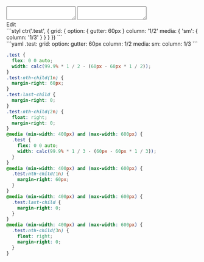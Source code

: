 <div data-size="790" class="code-cont" data-example="media">
    <div class="code">
        <div class="code-wrap">
            <textarea id="stylus"></textarea>
            <textarea id="css"></textarea>
            <div class="edit-code">
                <span>Edit</span>
            </div>
        </div>
    </div>
</div>


<div data-size="790" data-examples="stylus"></div>
```styl
ctr('.test', {
  grid: {
    option: {
      gutter: 60px
    }
    column: '1/2'
    media: {
      'sm': {
        column: '1/3'
      }
    }
  }
})
```

<div data-size="790" data-examples="yaml"></div>
```yaml
.test:
  grid:
    option:
      gutter: 60px
    column: 1/2
    media:
      sm:
        column: 1/3
```

```css
.test {
  flex: 0 0 auto;
  width: calc(99.9% * 1 / 2 - (60px - 60px * 1 / 2));
}
.test:nth-child(1n) {
  margin-right: 60px;
}
.test:last-child {
  margin-right: 0;
}
.test:nth-child(2n) {
  float: right;
  margin-right: 0;
}
@media (min-width: 400px) and (max-width: 600px) {
  .test {
    flex: 0 0 auto;
    width: calc(99.9% * 1 / 3 - (60px - 60px * 1 / 3));
  }
}
@media (min-width: 400px) and (max-width: 600px) {
  .test:nth-child(1n) {
    margin-right: 60px;
  }
}
@media (min-width: 400px) and (max-width: 600px) {
  .test:last-child {
    margin-right: 0;
  }
}
@media (min-width: 400px) and (max-width: 600px) {
  .test:nth-child(3n) {
    float: right;
    margin-right: 0;
  }
}
```
<div class="cf"></div>
